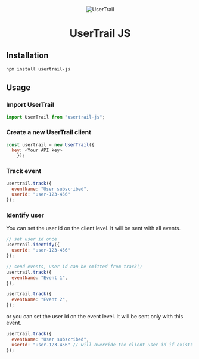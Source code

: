<div align="center">
	<img src="https://usertrail.io/seo.jpg" alt="UserTrail"/>
	<br>
    <h1>UserTrail JS</h1>
</div>


## Installation

```sh
npm install usertrail-js
```

## Usage

### Import UserTrail

```js
import UserTrail from "usertrail-js";
```

### Create a new UserTrail client

```js
const usertrail = new UserTrail({
  key: <Your API key>
    });
```

### Track event

```js
usertrail.track({
  eventName: "User subscribed", 
  userId: "user-123-456"
});
```

### Identify user

You can set the user id on the client level. It will be sent with all events.
```js
// set user id once
usertrail.identify({
  userId: "user-123-456"
});

// send events, user id can be omitted from track()
usertrail.track({
  eventName: "Event 1",
});

usertrail.track({
  eventName: "Event 2",
});
```

or you can set the user id on the event level. It will be sent only with this event.
```js
usertrail.track({
  eventName: "User subscribed", 
  userId: "user-123-456" // will override the client user id if exists
});
```
